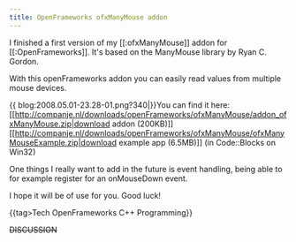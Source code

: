 ```yaml
---
title: OpenFrameworks ofxManyMouse addon
---
```

I finished a first version of my [[:ofxManyMouse]] addon for [[:OpenFrameworks]]. It's based on the ManyMouse library by Ryan C. Gordon.

With this openFrameworks addon you can easily read values from multiple mouse devices. 

{{  blog:2008.05.01-23.28-01.png?340|}}You can find it here:
[[http://companje.nl/downloads/openFrameworks/ofxManyMouse/addon_ofxManyMouse.zip|download addon (200KB)]]  
[[http://companje.nl/downloads/openFrameworks/ofxManyMouse/ofxManyMouseExample.zip|download example app (6.5MB)]] (in Code::Blocks on Win32)

One things I really want to add in the future is event handling, being able to for example register for an onMouseDown event.

I hope it will be of use for you. Good luck!

{{tag>Tech OpenFrameworks C++ Programming}}

~~DISCUSSION~~
